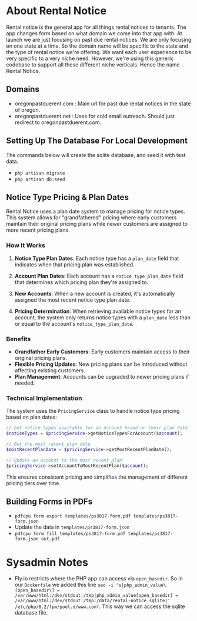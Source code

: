 # About Rental Notice

Rental notice is the general app for all things rental notices to tenants. The app changes form based on what domain we come into that app with. At launch we are just focusing on past due rental notices. We are only focusing on one state at a time. So the domain name will be specific to the state and the type of rental notice we're offering. We want each user experience to be very specific to a very niche need. However, we're using this generic codebase to support all these different niche verticals. Hence the name Rental Notice.

## Domains

-   oregonpastduerent.com : Main url for past due rental notices in the state of oregon.
-   oregonpastduerent.net : Uses for cold email outreach. Should just redirect to oregonpastduerent.com.

## Setting Up The Database For Local Development

The commands below will create the sqlite database, and seed it with test data.

-   `php artisan migrate`
-   `php artisan db:seed`

## Notice Type Pricing & Plan Dates

Rental Notice uses a plan date system to manage pricing for notice types. This system allows for "grandfathered" pricing where early customers maintain their original pricing plans while newer customers are assigned to more recent pricing plans.

### How It Works

1. **Notice Type Plan Dates**: Each notice type has a `plan_date` field that indicates when that pricing plan was established.

2. **Account Plan Dates**: Each account has a `notice_type_plan_date` field that determines which pricing plan they're assigned to.

3. **New Accounts**: When a new account is created, it's automatically assigned the most recent notice type plan date.

4. **Pricing Determination**: When retrieving available notice types for an account, the system only returns notice types with a `plan_date` less than or equal to the account's `notice_type_plan_date`.

### Benefits

-   **Grandfather Early Customers**: Early customers maintain access to their original pricing plans.
-   **Flexible Pricing Updates**: New pricing plans can be introduced without affecting existing customers.
-   **Plan Management**: Accounts can be upgraded to newer pricing plans if needed.

### Technical Implementation

The system uses the `PricingService` class to handle notice type pricing based on plan dates:

```php
// Get notice types available for an account based on their plan date
$noticeTypes = $pricingService->getNoticeTypesForAccount($account);

// Get the most recent plan date
$mostRecentPlanDate = $pricingService->getMostRecentPlanDate();

// Update an account to the most recent plan
$pricingService->setAccountToMostRecentPlan($account);
```

This ensures consistent pricing and simplifies the management of different pricing tiers over time.

## Building Forms in PDFs

-   `pdfcpu form export templates/ps3817-form.pdf templates/ps3817-form.json`
-   Update the data in `templates/ps3817-form.json`
-   `pdfcpu form fill templates/ps3817-form.pdf templates/ps3817-form.json out.pdf`

# Sysadmin Notes

-   Fly.io restricts where the PHP app can access via `open_basedir`. So in our `Dockerfile` we added this line `sed -i 's|php_admin_value\[open_basedir\] = /var/www/html:/dev/stdout:/tmp|php_admin_value[open_basedir] = /var/www/html:/dev/stdout:/tmp:/data/rental-notice.sqlite|' /etc/php/8.2/fpm/pool.d/www.conf`. This way we can access the sqlite database file.
